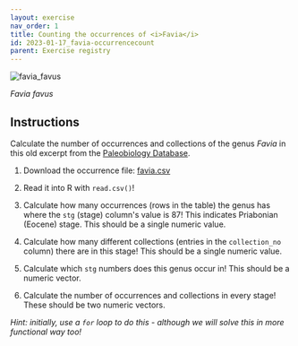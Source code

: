 ```yaml
---
layout: exercise 
nav_order: 1
title: Counting the occurrences of <i>Favia</i>
id: 2023-01-17_favia-occurrencecount
parent: Exercise registry
---
```



![favia_favus]({{site.url}}{{site.baseurl}}/images/favia_favus.jpg)

*Favia favus*


## Instructions

Calculate the number of occurrences and collections of the genus *Favia* in this old excerpt from the [Paleobiology Database](www.paleobiodb.org).
1. Download the occurrence file: [favia.csv]({{site.url}}{{site.baseurl}}/download/favia.csv)

2. Read it into R with `read.csv()`!

3. Calculate how many occurrences (rows in the table) the genus has where the `stg` (stage) column's value is 87! This indicates Priabonian (Eocene) stage. This should be a single numeric value.

4. Calculate how many different collections (entries in the `collection_no` column) there are in this stage! This should be a single numeric value.

5. Calculate which `stg` numbers does this genus occur in! This should be a numeric vector.

6. Calculate the number of occurrences and collections in every stage! These should be two numeric vectors.

*Hint: initially, use a `for` loop to do this - although we will solve this in more functional way too!*





